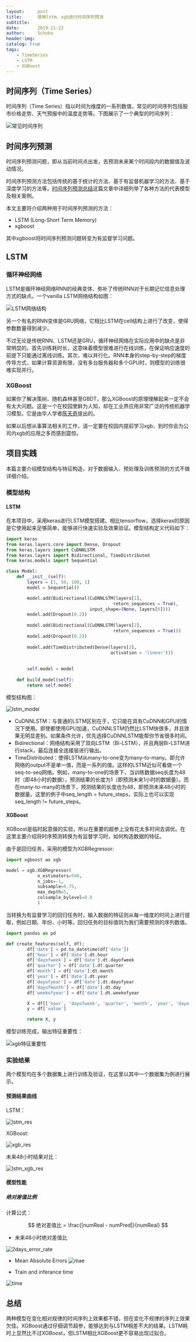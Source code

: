 ```yaml
---
layout:     post
title:      使用lstm、xgb进行时间序列预测
subtitle:   
date:       2019-11-22
author:     Schoko
header-img: 
catalog: true
tags:
    - TimeSeries
    - LSTM
    - XGBoost
---
```


## 时间序列（Time Series）

时间序列（Time Series）指以时间为维度的一系列数值，常见的时间序列包括股市价格走势、天气预报中的温度走势等。下图展示了一个典型的时间序列：

![常见时间序列](/img/post-ts-p1.png)

## 时间序列预测

时间序列预测问题，即从当前时间点出发，去预测未来某个时间段内的数据值及波动情况。

时间序列预测方法包括传统的基于统计的方法、基于有监督机器学习的方法、基于深度学习的方法等。[时间序列预测总结](https://zhuanlan.zhihu.com/p/67832773)这篇文章中详细列举了各种方法的代表模型及相关案例。

本文主要将介绍两种用于时间序列预测的方法：

- LSTM (Long-Short Term Memory)
- xgboost

其中xgboost将时间序列预测问题转变为有监督学习问题。

## LSTM

### 循环神经网络

LSTM是循环神经网络RNN的经典变体，弥补了传统RNN对于长期记忆信息处理方式的缺点。一个vanilla LSTM网络结构如图：

![LSTM网络结构](img/post-ts-lstmcells.png)

另一个有名的RNN变体是GRU网络，它相比LSTM在cell结构上进行了改变，使得参数数量得到减少。

不过无论是传统RNN、LSTM还是GRU，循环神经网络在实际应用中的缺点是非常明显的。首先训练耗时长，这意味着模型很难进行在线训练，在保证响应速度的前提下只能通过离线训练。其次，难以并行化。RNN本身的step-by-step的梯度传导方式，如果计算资源有限，没有多台服务器和多个GPU时，则模型的训练很难实现并行。

### XGBoost

如果你了解决策树、随机森林甚至GBDT，那么XGBoost的原理理解起来一定不会有太大问题。这是一个在校园里鲜为人知，却在工业界应用非常广泛的传统机器学习模型。它是由华人学者[陈天奇](https://www.zhihu.com/people/crowowrk/activities)提出的。

如果以后想从事算法相关的工作，请一定要在校园内提前学习xgb，到时你会为公司内xgb的应用之多而感到震惊。

## 项目实践

本篇主要介绍模型结构与特征构造，对于数据输入、预处理及训练预测的方式不做详细介绍。

### 模型结构

#### LSTM

在本项目中，采用keras进行LSTM模型搭建。相比tensorflow，选择keras的原因是它使用起来足够简单，能够进行快速实验及效果验证。模型结构定义代码如下：

```python
import keras
from keras.layers.core import Dense, Dropout
from keras.layers import CuDNNLSTM
from keras.layers import Bidirectional, TimeDistributed
from keras.models import Sequential

class Model:
    def __init__(self):
        layers = [1, 50, 100, 1]
        model = Sequential()

        model.add(Bidirectional(CuDNNLSTM(layers[1], 
                                         return_sequences = True), 
                                input_shape=(None, layers[0])))
        model.add(Dropout(0.2))
        
        model.add(Bidirectional(CuDNNLSTM(layers[2], 
                                         return_sequences = True)))
        model.add(Dropout(0.2))
        
        model.add(TimeDistributed(Dense(layers[3], 
                                        activation = 'linear')))
    
        
        self.model = model
    
    def build_model(self):
        return self.model
```

模型结构图：

![lstm_model](img/post-ts-lstmmodel.png)

- CuDNNLSTM：与普通的LSTM区别在于，它只能在具有CuDNN和GPU的情况下使用。即使都使用GPU加速，CuDNNLSTM仍然比LSTM快很多，并且效果无明显差别。如果条件允许，优先选择CuDNNLSTM能帮你节省很多时间。
- Bidirectional：网络结构采用了双向LSTM（Bi-LSTM），并且两层Bi-LSTM进行stack，最后连接全连接层进行输出。
- TimeDistributed：使得LSTM从many-to-one变为many-to-many。即允许网络的output不是单一值，而是一系列的值。这样的LSTM近似可看做一个seq-to-seq网络。例如，many-to-one的场景下，当训练数据seq长度为48时（即48小时的数据），预测结果的长度为1（即预测未来1小时的数据量）。而在many-to-many的场景下，预测结果的长度也为48，即预测未来48小时的数据量。这里的例子中seq_length = future_steps，实际上也可以实现seq_length != future_steps。

#### XGBoost

XGBoost是临时起意做的实验，所以在重要的超参上没有花太多时间去调优。在这里主要介绍将时序预测转换为有监督学习时，如何构造数据的特征。

由于是回归任务，采用的模型为XGBRegressor:

```python
import xgboost as xgb

model = xgb.XGBRegressor(
            n_estimators=500,
            n_jobs=-1,
            subsample=0.75,
            max_depth=5,
            colsample_bylevel=0.8
            )
```

当转换为有监督学习的回归任务时，输入数据的特征则从每一维度的时间上进行提取，例如日期、年份、小时等。回归任务的目标值则为我们需要预测的序列数值。
```python
import pandas as pd

def create_features(self, df):
        df['date'] = pd.to_datetime(df['date'])
        df['hour'] = df['date'].dt.hour
        df['dayofweek'] = df['date'].dt.dayofweek
        df['quarter'] = df['date'].dt.quarter
        df['month'] = df['date'].dt.month
        df['year'] = df['date'].dt.year
        df['dayofyear'] = df['date'].dt.dayofyear
        df['dayofmonth'] = df['date'].dt.day
        df['weekofyear'] = df['date'].dt.weekofyear

        X = df[['hour', 'dayofweek', 'quarter', 'month', 'year', 'dayofyear', 'dayofmonth', 'weekofyear']]
        y = df['value']

        return X, y
```

模型训练完成，输出特征重要性：

![xgb特征重要性](img/post-ts-xgbimportsance.png)

### 实验结果

两个模型均在多个数据集上进行训练及验证，在这里以其中一个数据集为例进行展示。

#### 预测结果曲线

LSTM：

![lstm_res](img/post-ts-lstm-58603.png)

XGBoost:

![xgb_res](img/post-ts-xfb-58603.png)

未来48小时结果对比：

![lstm_xgb_res](img/post-ts-lstm-xgb.png)

#### 模型性能

##### 绝对差值比例

计算公式：

$$ 绝对差值比 = \frac{|numReal - numPred|}{numReal} $$

- 未来48小时绝对差值比

![2days_error_rate](img/post-ts-2days_error_rate.png)

- Mean Absolute Errors
![mae](img/post-ts-mae.png)

- Train and inferance time

![time](img/post-ts-time.png)

## 总结

两种模型在变化相对规律的时间序列上效果都不错，但在变化不规律的序列上效果欠佳。XGBoost通过仔细调节超参，能够达到与LSTM相差不大的结果。LSTM耗时上显然比不过XGBoost，但LSTM相比XGBoost更不容易出现过拟合。



